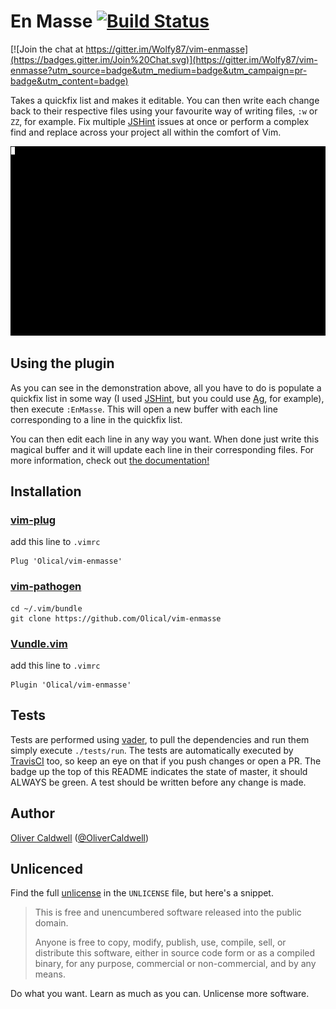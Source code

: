 # En Masse [![Build Status][travis-image]][travis]

[![Join the chat at https://gitter.im/Wolfy87/vim-enmasse](https://badges.gitter.im/Join%20Chat.svg)](https://gitter.im/Wolfy87/vim-enmasse?utm_source=badge&utm_medium=badge&utm_campaign=pr-badge&utm_content=badge)

Takes a quickfix list and makes it editable. You can then write each change back to their respective files using your favourite way of writing files, `:w` or `ZZ`, for example. Fix multiple [JSHint][] issues at once or perform a complex find and replace across your project all within the comfort of Vim.

![Animated demonstration](./images/example.gif)

## Using the plugin

As you can see in the demonstration above, all you have to do is populate a quickfix list in some way (I used [JSHint][], but you could use [Ag][], for example), then execute `:EnMasse`. This will open a new buffer with each line corresponding to a line in the quickfix list.

You can then edit each line in any way you want. When done just write this magical buffer and it will update each line in their corresponding files. For more information, check out [the documentation!][docs]

## Installation

### [vim-plug](https://github.com/junegunn/vim-plug#readme)

add this line to `.vimrc`

```
Plug 'Olical/vim-enmasse'
```

### [vim-pathogen](https://github.com/tpope/vim-pathogen#readme)

```
cd ~/.vim/bundle
git clone https://github.com/Olical/vim-enmasse
```

### [Vundle.vim](https://github.com/gmarik/Vundle.vim#readme)

add this line to `.vimrc`

```
Plugin 'Olical/vim-enmasse'
```

## Tests

Tests are performed using [vader][], to pull the dependencies and run them simply execute `./tests/run`. The tests are automatically executed by [TravisCI][travis] too, so keep an eye on that if you push changes or open a PR. The badge up the top of this README indicates the state of master, it should ALWAYS be green. A test should be written before any change is made.

## Author

[Oliver Caldwell][author-site] ([@OliverCaldwell][author-twitter])

## Unlicenced

Find the full [unlicense][] in the `UNLICENSE` file, but here's a snippet.

>This is free and unencumbered software released into the public domain.
>
>Anyone is free to copy, modify, publish, use, compile, sell, or distribute this software, either in source code form or as a compiled binary, for any purpose, commercial or non-commercial, and by any means.

Do what you want. Learn as much as you can. Unlicense more software.

[unlicense]: http://unlicense.org/
[author-site]: http://oli.me.uk/
[author-twitter]: https://twitter.com/OliverCaldwell
[jshint]: https://github.com/walm/jshint.vim
[ag]: https://github.com/rking/ag.vim
[docs]: https://github.com/Olical/vim-enmasse/blob/master/doc/enmasse.txt
[travis-image]: https://travis-ci.org/Olical/vim-enmasse.svg?branch=master
[travis]: https://travis-ci.org/Olical/vim-enmasse
[vader]: https://github.com/junegunn/vader.vim
